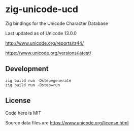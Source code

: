# zig-unicode-ucd

Zig bindings for the Unicode Character Database

Last updated as of Unicode 13.0.0

http://www.unicode.org/reports/tr44/

https://www.unicode.org/versions/latest/

## Development

```
zig build run -Dstep=generate
zig build run -Dstep=run
```

## License
Code here is MIT

Source data files are https://www.unicode.org/license.html
